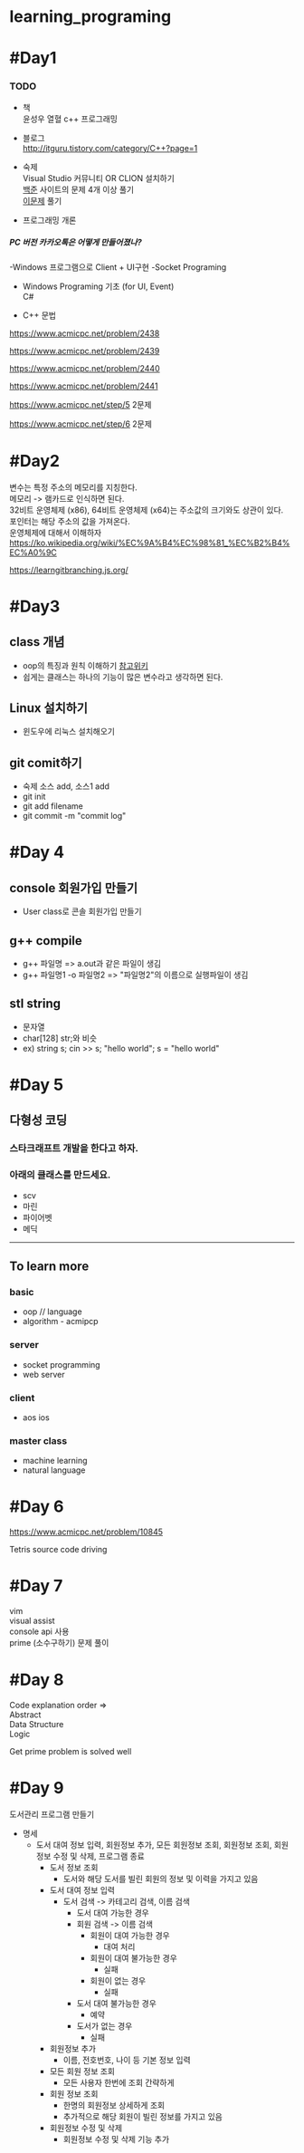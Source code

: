 # learning_programing

# #Day1  

### TODO
* 책   
윤성우 열혈 c++ 프로그래밍  
* 블로그  
http://itguru.tistory.com/category/C++?page=1  
* 숙제  
Visual Studio 커뮤니티 OR CLION 설치하기  
[백준](https://www.acmicpc.net/step/1) 사이트의 문제 4개 이상 풀기  
[이문제](https://www.acmicpc.net/problem/2741) 풀기  


* 프로그래밍 개론  
##### PC 버전 카카오톡은 어떻게 만들어졌나?
-Windows 프로그램으로 Client + UI구현
-Socket Programing

* Windows Programing 기초 (for UI, Event)  
C#

* C++ 문법  

https://www.acmicpc.net/problem/2438  

https://www.acmicpc.net/problem/2439  

https://www.acmicpc.net/problem/2440  

https://www.acmicpc.net/problem/2441  

https://www.acmicpc.net/step/5  2문제  

https://www.acmicpc.net/step/6  2문제  


# #Day2  

 변수는 특정 주소의 메모리를 지칭한다.  
 메모리 -> 램카드로 인식하면 된다.  
 32비트 운영체제 (x86), 64비트 운영체제 (x64)는 주소값의 크기와도 상관이 있다.  
 포인터는 해당 주소의 값을 가져온다.  
 운영체제에 대해서 이해하자   
 https://ko.wikipedia.org/wiki/%EC%9A%B4%EC%98%81_%EC%B2%B4%EC%A0%9C  
 
 https://learngitbranching.js.org/
 
 # #Day3
 
## class 개념  
- oop의 특징과 원칙 이해하기 [참고위키](https://en.wikipedia.org/wiki/Object-oriented_programming)
- 쉽게는 클래스는 하나의 기능이 많은 변수라고 생각하면 된다.

## Linux 설치하기
- 윈도우에 리눅스 설치해오기

## git comit하기
- 숙제 소스 add, 소스1 add
- git init
- git add filename
- git commit -m "commit log"


# #Day 4

## console 회원가입 만들기
- User class로 콘솔 회원가입 만들기

## g++ compile
- g++ 파일명
=> a.out과 같은 파일이 생김
- g++ 파일명1 -o 파일명2
=> "파일명2"의 이름으로 실행파일이 생김

## stl string
- 문자열
- char[128] str;와 비슷
- ex) string s; cin >> s; "hello world"; s = "hello world"

# #Day 5

## 다형성 코딩
### 스타크래프트 개발을 한다고 하자.
### 아래의 클래스를 만드세요.
- scv
- 마린
- 파이어벳
- 메딕

------------------

## To learn more

### basic
- oop // language
- algorithm - acmipcp

### server
- socket programming
- web server

### client
- aos ios

### master class
- machine learning
- natural language


# #Day 6

https://www.acmicpc.net/problem/10845  

Tetris source code driving


# #Day 7

vim  
visual assist  
console api 사용  
prime (소수구하기) 문제 풀이  

# #Day 8
Code explanation order =>  
Abstract  
Data Structure  
Logic  

Get prime problem is solved well  


# #Day 9
도서관리 프로그램 만들기
* 명세
  * 도서 대여 정보 입력, 회원정보 추가, 모든 회원정보 조회, 회원정보 조회, 회원정보 수정 및 삭제, 프로그램 종료
    * 도서 정보 조회
      * 도서와 해당 도서를 빌린 회원의 정보 및 이력을 가지고 있음
    * 도서 대여 정보 입력
      * 도서 검색 -> 카테고리 검색, 이름 검색
        * 도서 대여 가능한 경우
        * 회원 검색 -> 이름 검색
          * 회원이 대여 가능한 경우 
            * 대여 처리
          * 회원이 대여 불가능한 경우
            * 실패
          * 회원이 없는 경우
            * 실패
        * 도서 대여 불가능한 경우 
          * 예약
        * 도서가 없는 경우
          * 실패
    * 회원정보 추가
      * 이름, 전호번호, 나이 등 기본 정보 입력
    * 모든 회원 정보 조회
      * 모든 사용자 한번에 조회 간략하게
    * 회원 정보 조회
      * 한명의 회원정보 상세하게 조회
      * 추가적으로 해당 회원이 빌린 정보를 가지고 있음
    * 회원정보 수정 및 삭제
      * 회원정보 수정 및 삭제 기능 추가
   

